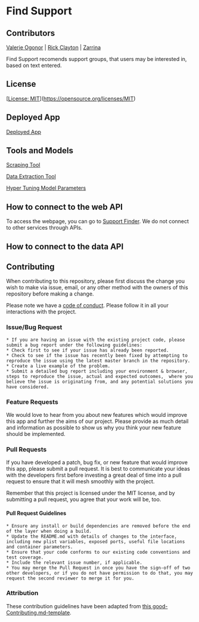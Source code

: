 # Find Support
## Contributors

[Valerie Ogonor](https://www.github.com/valogonor)  |   [Rick Clayton](https://www.github.com/rick1270)   |   [Zarrina](https://www.github.com/zarrinan)


Find Support recomends support groups, that users may be interested in, based on text entered.

## License

[[License: MIT](https://img.shields.io/badge/License-MIT-yellow.svg)](https://opensource.org/licenses/MIT)

## Deployed App


<a href="https://nlpsupportgroupsfinder.firebaseapp.com/" alt="Deployed App">Deployed App</a>

## Tools and Models


[Scraping Tool](https://github.com/labs12-support-group-nlp/DS/blob/master/Clayton_SG_Scraping_Long.ipynb)


[Data Extraction Tool](https://github.com/labs12-support-group-nlp/DS/blob/master/Clayton_SG_LongPost_Extract.ipynb)


[Hyper Tuning Model Parameters](https://github.com/rick1270/DS/blob/master/Clayton_SG_models_v_drop.ipynb)

## How to connect to the web API

To access the webpage, you can go to [Support Finder](https://nlpsupportgroupsfinder.firebaseapp.com/).
We do not connect to other services through APIs.

## How to connect to the data API



## Contributing

When contributing to this repository, please first discuss the change you wish to make via issue, email, or any other method with the owners of this repository before making a change.

Please note we have a [code of conduct](./CODE_OF_CONDUCT.md). Please follow it in all your interactions with the project.

### Issue/Bug Request

    * If you are having an issue with the existing project code, please submit a bug report under the following guidelines:
    * Check first to see if your issue has already been reported.
    * Check to see if the issue has recently been fixed by attempting to reproduce the issue using the latest master branch in the repository.
    * Create a live example of the problem.
    * Submit a detailed bug report including your environment & browser, steps to reproduce the issue, actual and expected outcomes,  where you believe the issue is originating from, and any potential solutions you have considered.

### Feature Requests

We would love to hear from you about new features which would improve this app and further the aims of our project. Please provide as much detail and information as possible to show us why you think your new feature should be implemented.

### Pull Requests

If you have developed a patch, bug fix, or new feature that would improve this app, please submit a pull request. It is best to communicate your ideas with the developers first before investing a great deal of time into a pull request to ensure that it will mesh smoothly with the project.

Remember that this project is licensed under the MIT license, and by submitting a pull request, you agree that your work will be, too.

#### Pull Request Guidelines

    * Ensure any install or build dependencies are removed before the end of the layer when doing a build.
    * Update the README.md with details of changes to the interface, including new plist variables, exposed ports, useful file locations and container parameters.
    * Ensure that your code conforms to our existing code conventions and test coverage.
    * Include the relevant issue number, if applicable.
    * You may merge the Pull Request in once you have the sign-off of two other developers, or if you do not have permission to do that, you may request the second reviewer to merge it for you.

### Attribution

These contribution guidelines have been adapted from [this good-Contributing.md-template](https://gist.github.com/PurpleBooth/b24679402957c63ec426).



